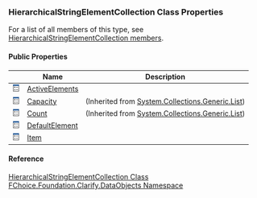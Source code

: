 ﻿### HierarchicalStringElementCollection Class Properties

For a list of all members of this type, see [HierarchicalStringElementCollection members](fcSDK~FChoice.Foundation.Clarify.DataObjects.HierarchicalStringElementCollection_members.md).

#### Public Properties

|   | Name | Description |
| --- | --- | --- |
| ![Public Property](dotnetimages/publicProperty.png) | [ActiveElements](fcSDK~FChoice.Foundation.Clarify.DataObjects.HierarchicalStringElementCollection~ActiveElements.md) |   |
| ![Public Property](dotnetimages/publicProperty.png) | [Capacity](#) | (Inherited from [System.Collections.Generic.List<IHierarchicalStringElement>](#)) |
| ![Public Property](dotnetimages/publicProperty.png) | [Count](#) | (Inherited from [System.Collections.Generic.List<IHierarchicalStringElement>](#)) |
| ![Public Property](dotnetimages/publicProperty.png) | [DefaultElement](fcSDK~FChoice.Foundation.Clarify.DataObjects.HierarchicalStringElementCollection~DefaultElement.md) |   |
| ![Public Property](dotnetimages/publicProperty.png) | [Item](fcSDK~FChoice.Foundation.Clarify.DataObjects.HierarchicalStringElementCollection~Item.md) |   |





#### Reference

[HierarchicalStringElementCollection Class](fcSDK~FChoice.Foundation.Clarify.DataObjects.HierarchicalStringElementCollection.md)  
[FChoice.Foundation.Clarify.DataObjects Namespace](fcSDK~FChoice.Foundation.Clarify.DataObjects_namespace.md)